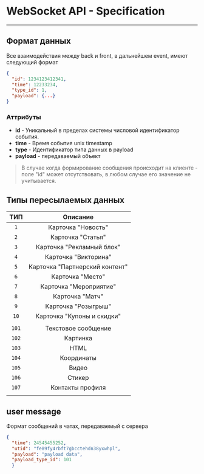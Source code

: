 # WebSocket API - Specification
----
## Формат данных
Все взаимодействия между back и front, в дальнейшем event, имеют следующий формат
```json
{
  "id": 1234123412341,
  "time": 12233234,
  "type_id": 1,
  "payload": {...}
}
```
### Аттрибуты
* **id** - Уникальный в пределах системы числовой идентификатор события.
* **time** - Время события unix timestamp
* **type** - Идентификатор типа данных в payload
* **payload** - передаваемый объект

> В случае когда формирование сообщения происходит на клиенте - поле "id" может отсутствовать, в любом случае его значение не учитывается.

## Типы пересылаемых данных

|      ТИП     |   Описание  |
|:---------------:|:-------------:|
| `1` | Карточка "Новость" |
| `2` | Карточка "Статья" |
| `3` | Карточка "Рекламный блок" |
| `4` | Карточка "Викторина" |
| `5` | Карточка "Партнерский контент" |
| `6` | Карточка "Место" |
| `7` | Карточка "Мероприятие" |
| `8` | Карточка "Матч" |
| `9` | Карточка "Розыгрыш" |
| `10` | Карточка "Купоны и скидки" |
|      |  |
| `101` | Текстовое сообщение |
| `102` | Картинка |
| `103` | HTML |
| `104` | Координаты |
| `105` | Видео |
| `106` | Стикер |
| `107` | Контакты профиля |
|      |  |


## user message


Формат сообщений в чатах, передаваемый с сервера
```json
{
  "time": 24545455252,
  "utid": "fe89fy4rbft7gbcctehdn38yxwhpl",
  "payload": "payload data",
  "payload_type_id": 101
  }
```


